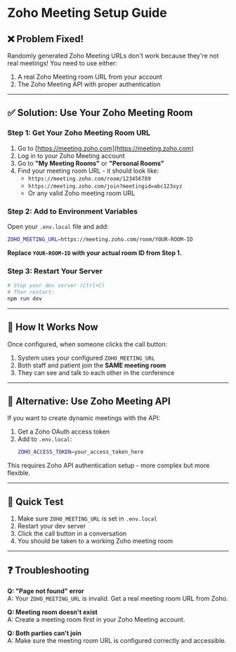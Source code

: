 # Zoho Meeting Setup Guide

## ❌ Problem Fixed!

Randomly generated Zoho Meeting URLs don't work because they're not real meetings! You need to use either:
1. A real Zoho Meeting room URL from your account
2. The Zoho Meeting API with proper authentication

---

## ✅ Solution: Use Your Zoho Meeting Room

### Step 1: Get Your Zoho Meeting Room URL

1. Go to [https://meeting.zoho.com](https://meeting.zoho.com)
2. Log in to your Zoho Meeting account
3. Go to **"My Meeting Rooms"** or **"Personal Rooms"**
4. Find your meeting room URL - it should look like:
   - `https://meeting.zoho.com/room/123456789`
   - `https://meeting.zoho.com/join?meetingid=abc123xyz`
   - Or any valid Zoho meeting room URL

### Step 2: Add to Environment Variables

Open your `.env.local` file and add:

```bash
ZOHO_MEETING_URL=https://meeting.zoho.com/room/YOUR-ROOM-ID
```

**Replace `YOUR-ROOM-ID` with your actual room ID from Step 1.**

### Step 3: Restart Your Server

```bash
# Stop your dev server (Ctrl+C)
# Then restart:
npm run dev
```

---

## 🎯 How It Works Now

Once configured, when someone clicks the call button:

1. System uses your configured `ZOHO_MEETING_URL`
2. Both staff and patient join the **SAME meeting room**
3. They can see and talk to each other in the conference

---

## 🔧 Alternative: Use Zoho Meeting API

If you want to create dynamic meetings with the API:

1. Get a Zoho OAuth access token
2. Add to `.env.local`:
   ```bash
   ZOHO_ACCESS_TOKEN=your_access_token_here
   ```

This requires Zoho API authentication setup - more complex but more flexible.

---

## 📝 Quick Test

1. Make sure `ZOHO_MEETING_URL` is set in `.env.local`
2. Restart your dev server
3. Click the call button in a conversation
4. You should be taken to a working Zoho meeting room

---

## ❓ Troubleshooting

**Q: "Page not found" error**  
A: Your `ZOHO_MEETING_URL` is invalid. Get a real meeting room URL from Zoho.

**Q: Meeting room doesn't exist**  
A: Create a meeting room first in your Zoho Meeting account.

**Q: Both parties can't join**  
A: Make sure the meeting room URL is configured correctly and accessible.


